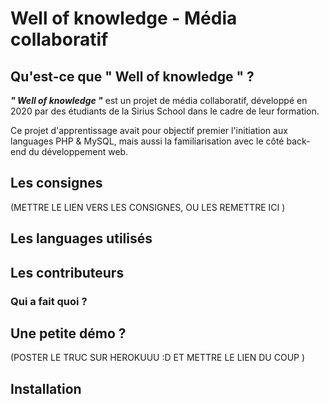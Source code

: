 # Well of knowledge - Média collaboratif 

## Qu'est-ce que " Well of knowledge " ? 

**_" Well of knowledge "_** est un  projet de média collaboratif, développé en 2020 par des étudiants de la Sirius School  dans le cadre de leur formation. 

Ce projet d'apprentissage avait pour objectif premier l'initiation aux languages PHP & MySQL, mais aussi la familiarisation avec le côté back-end du développement web. 

## Les consignes 

(METTRE LE LIEN VERS LES CONSIGNES, OU LES REMETTRE ICI )

## Les languages utilisés 


## Les contributeurs 

### Qui a fait quoi ? 


## Une petite démo ? 

(POSTER LE TRUC SUR HEROKUUU :D ET METTRE LE LIEN DU COUP )

## Installation 




